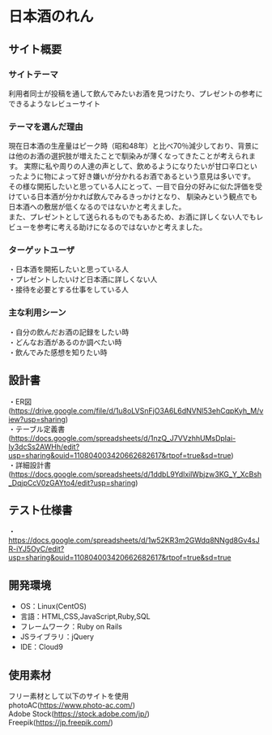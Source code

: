 # 日本酒のれん

## サイト概要
### サイトテーマ
利用者同士が投稿を通して飲んでみたいお酒を見つけたり、プレゼントの参考にできるようなレビューサイト

### テーマを選んだ理由
現在日本酒の生産量はピーク時（昭和48年）と比べ70％減少しており、背景には他のお酒の選択肢が増えたことで馴染みが薄くなってきたことが考えられます。
実際に私や周りの人達の声として、飲めるようになりたいが甘口辛口といったように物によって好き嫌いが分かれるお酒であるという意見は多いです。  
その様な開拓したいと思っている人にとって、一目で自分の好みに似た評価を受けている日本酒が分かれば飲んでみるきっかけとなり、
馴染みという観点でも日本酒への敷居が低くなるのではないかと考えました。  
また、プレゼントとして送られるものでもあるため、お酒に詳しくない人でもレビューを参考に考える助けになるのではないかと考えました。


### ターゲットユーザ
・日本酒を開拓したいと思っている人  
・プレゼントしたいけど日本酒に詳しくない人  
・接待を必要とする仕事をしている人

### 主な利用シーン
・自分の飲んだお酒の記録をしたい時  
・どんなお酒があるのか調べたい時  
・飲んでみた感想を知りたい時

## 設計書
・ER図(https://drive.google.com/file/d/1u8oLVSnFjO3A6L6dNVNl53ehCqpKyh_M/view?usp=sharing)  
・テーブル定義書(https://docs.google.com/spreadsheets/d/1nzQ_J7VVzhhUMsDpIai-Iy3dcSs2AWHh/edit?usp=sharing&ouid=110804003420662682617&rtpof=true&sd=true)  
・詳細設計書(https://docs.google.com/spreadsheets/d/1ddbL9YdlxilWbjzw3KG_Y_XcBsh_DqjpCcV0zGAYto4/edit?usp=sharing)  

## テスト仕様書
・https://docs.google.com/spreadsheets/d/1w52KR3m2GWdq8NNgd8Gv4sJR-iYJ5OyC/edit?usp=sharing&ouid=110804003420662682617&rtpof=true&sd=true  

## 開発環境
- OS：Linux(CentOS)
- 言語：HTML,CSS,JavaScript,Ruby,SQL
- フレームワーク：Ruby on Rails
- JSライブラリ：jQuery
- IDE：Cloud9

## 使用素材
フリー素材として以下のサイトを使用  
photoAC(https://www.photo-ac.com/)  
Adobe Stock(https://stock.adobe.com/jp/)  
Freepik(https://jp.freepik.com/)
